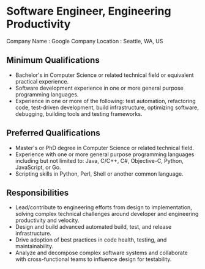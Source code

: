 # Software Engineer, Engineering Productivity
Company Name : Google Company 
Location : Seattle, WA, US

##

## Minimum Qualifications
+ Bachelor's in Computer Science or related technical field or equivalent practical experience.
+ Software development experience in one or more general purpose programming languages.
+ Experience in one or more of the following: test automation, refactoring code, test-driven development, build infrastructure, optimizing software, debugging, building tools and testing frameworks.


## Preferred Qualifications
+ Master's or PhD degree in Computer Science or related technical field.
+ Experience with one or more general purpose programming languages including but not limited to: Java, C/C++, C#, Objective-C, Python, JavaScript, or Go.
+ Scripting skills in Python, Perl, Shell or another common language.

## Responsibilities
+ Lead/contribute to engineering efforts from design to implementation, solving complex technical challenges around developer and engineering productivity and velocity.
+ Design and build advanced automated build, test, and release infrastructure.
+ Drive adoption of best practices in code health, testing, and maintainability.
+ Analyze and decompose complex software systems and collaborate with cross-functional teams to influence design for testability.
